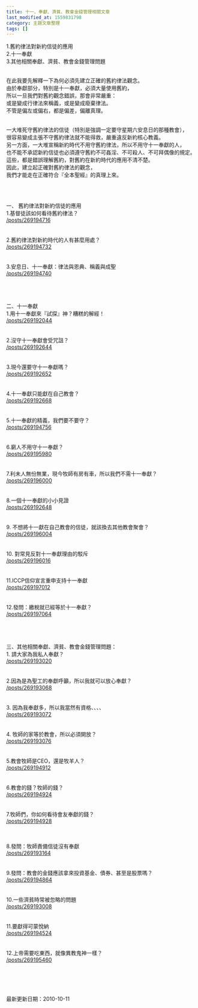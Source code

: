 ```yaml
---
title: 十一、奉獻、濟貧、教會金錢管理相關文章
last_modified_at: 1559831798
category: 主題文章整理
tags: []
---
```


<p>1.舊約律法對新約信徒的應用<br>
2.十一奉獻<br>
3.其他相關奉獻、濟貧、教會金錢管理問題</p>

<p><br>
在此我要先解釋一下為何必須先建立正確的舊約律法觀念。<br>
由於奉獻部分，特別是十一奉獻，必須大量使用舊約，<br>
所以一旦我們對舊約觀念錯誤，那會非常嚴重：<br>
或是變成行律法來稱義，或是變成廢棄律法。<br>
不管是偏左或偏右，都是偏差，偏離真理。</p>

<p><br>
一大堆死守舊約律法的信徒（特別是強調一定要守星期六安息日的那種教會），<br>
很容易變成主張不守舊約律法就不能得救，嚴重違反新約核心教義。<br>
另一方面，一大堆宣稱新約時代不用守舊約律法，所以不用守十一奉獻的人，<br>
也不能不承認新約信徒也必須遵守舊約不可姦淫、不可殺人、不可拜偶像的規定。<br>
這些，都是錯誤理解舊約，對舊約在新約時代的應用不清不楚。<br>
因此，建立起正確對舊約律法的觀念，<br>
我們才能走在正確符合『全本聖經』的真理上來。</p>

<p>&nbsp;</p>

<p><br>
一、 舊約律法對新約信徒的應用<br>
1.基督徒該如何看待舊約律法？<br>
<a href="/posts/269194716">/posts/269194716</a><br>
<br>
<br>
2.舊約律法對新約時代的人有甚麼用處？<br>
<a href="/posts/269194732">/posts/269194732</a><br>
<br>
<br>
3.安息日、十一奉獻：律法與恩典、稱義與成聖<br>
<a href="/posts/269194740">/posts/269194740</a><br>
<br>
<br>
<br>
<br>
二、十一奉獻<br>
1.用十一奉獻來『試探』神？糟糕的解經！<br>
<a href="/posts/269192044">/posts/269192044</a><br>
<br>
<br>
2.沒守十一奉獻會受咒詛？<br>
<a href="/posts/269192644">/posts/269192644</a><br>
<br>
<br>
3.現今還要守十一奉獻嗎？<br>
<a href="/posts/269192652">/posts/269192652</a><br>
<br>
<br>
4.十一奉獻只能獻在自己教會？<br>
<a href="/posts/269192668">/posts/269192668</a><br>
<br>
<br>
5.十一奉獻的精義，我們要不要守？<br>
<a href="/posts/269194756">/posts/269194756</a><br>
<br>
<br>
6.窮人不用守十一奉獻？<br>
<a href="/posts/269195980">/posts/269195980</a><br>
<br>
<br>
7.利未人無份無業，現今牧師有房有車，所以我們不需十一奉獻？<br>
<a href="/posts/269196000">/posts/269196000</a><br>
<br>
<br>
8.一個十一奉獻的小小見證<br>
<a href="/posts/269192648">/posts/269192648</a><br>
<br>
<br>
9. 不想將十一獻在自己教會的信徒，就該換去其他教會聚會？<br>
<a href="/posts/269196004">/posts/269196004</a><br>
<br>
<br>
10. 對常見反對十一奉獻理由的駁斥<br>
<a href="/posts/269196016">/posts/269196016</a><br>
<br>
<br>
11.ICCP信仰宣言重申支持十一奉獻<br>
<a href="/posts/269197012">/posts/269197012</a><br>
<br>
<br>
12.發問：繳稅就已經等於十一奉獻？<br>
<a href="/posts/269197064">/posts/269197064</a><br>
<br>
<br>
<br>
<br>
三、其他相關奉獻、濟貧、教會金錢管理問題：<br>
1. 請大家為我私人奉獻？<br>
<a href="/posts/269193020">/posts/269193020</a><br>
<br>
<br>
2.因為是為聖工的奉獻呼籲，所以我就可以放心奉獻？<br>
<a href="/posts/269193068">/posts/269193068</a><br>
<br>
<br>
3. 因為我奉獻多，所以我當然有資格、、、、<br>
<a href="/posts/269193072">/posts/269193072</a><br>
<br>
<br>
4. 牧師的家等於教會，所以必須開放？<br>
<a href="/posts/269193076">/posts/269193076</a><br>
<br>
<br>
5.教會牧師是CEO，還是牧羊人？<br>
<a href="/posts/269194912">/posts/269194912</a><br>
<br>
<br>
6.教會的錢？牧師的錢？<br>
<a href="/posts/269194924">/posts/269194924</a><br>
<br>
<br>
7.牧師們，你如何看待會友奉獻的錢？<br>
<a href="/posts/269194928">/posts/269194928</a></p>

<p><br>
<br>
8.發問：牧師責備信徒沒有奉獻<br>
<a href="/posts/269193164">/posts/269193164</a><br>
<br>
<br>
9.發問：教會的金錢應該拿來投資基金、債券、甚至是股票嗎？<br>
<a href="/posts/269194864">/posts/269194864</a><br>
<br>
<br>
10.一些濟貧時常被忽略的問題<br>
<a href="/posts/269193008">/posts/269193008</a><br>
<br>
<br>
11.要獻得可蒙悅納<br>
<a href="/posts/269194524">/posts/269194524</a><br>
<br>
<br>
12.上帝需要吃東西，就像異教鬼神一樣？<br>
<a href="/posts/269195460">/posts/269195460</a><br>
<br>
<br>
<br>
<br>
<br>
最新更新日期：2010-10-11</p>

